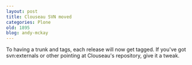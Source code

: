 ```yaml
---
layout: post
title: Clouseau SVN moved
categories: Plone
old: 1895
blog: andy-mckay
---
```

To having a trunk and tags, each release will now get tagged. If you've got svn:externals or other pointing at Clouseau's repository, give it a tweak.